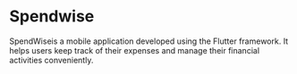 # Spendwise
 SpendWiseis a mobile application developed using the Flutter framework. It helps users keep track of their expenses and manage their financial activities conveniently.

